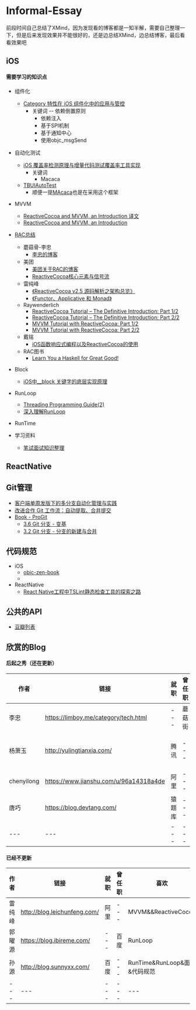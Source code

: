 # Informal-Essay
前段时间自己总结了XMind，因为发现看的博客都是一知半解，需要自己整理一下，但是后来发现效果并不能很好的，还是边总结XMind，边总结博客，最后看看效果吧
## iOS
#### 需要学习的知识点

* 组件化
	* [Category 特性在 iOS 组件化中的应用与管控](https://tech.meituan.com/2018/11/08/ios-category-module-communicate.html)
		* 关键词 -- 依赖倒置原则
			* 依赖注入
			* 基于SPI机制
			* 基于通知中心
			* 使用objc_msgSend
* 自动化测试
	* [iOS 覆盖率检测原理与增量代码测试覆盖率工具实现](https://tech.meituan.com/2018/12/27/ios-increment-coverage.html)
		* 关键词
			* Macaca
	* [TBUIAutoTest](https://github.com/yulingtianxia/TBUIAutoTest)  
		* 顺便一提[MAcaca](https://github.com/macacajs/iosHookViewId)也是在采用这个框架
* MVVM
	* [ReactiveCocoa and MVVM, an Introduction 译文](http://www.cocoachina.com/ios/20150526/11930.html)
	* [ReactiveCocoa and MVVM, an Introduction](http://www.sprynthesis.com/2014/12/06/reactivecocoa-mvvm-introduction/)


* [RAC总结](https://github.com/MegahertzCHN/Blog/blob/master/RAC%E5%AD%A6%E4%B9%A0%E8%B7%AF%E7%BA%BF%E6%80%BB%E7%BB%93.md)
	* 蘑菇骨-李忠 
		* [李忠的博客](https://limboy.me/)
	* 美团
		* [美团关于RAC的博客](https://tech.meituan.com/tags/reactivecocoa.html)
		* [ReactiveCocoa核心元素与信号流](https://zhuanlan.zhihu.com/p/22959809)
	* 雷纯峰
		* [《ReactiveCocoa v2.5 源码解析之架构总览》](http://blog.leichunfeng.com/blog/2015/12/25/reactivecocoa-v2-dot-5-yuan-ma-jie-xi-zhi-jia-gou-zong-lan/)
		* [《Functor、Applicative 和 Monad》](http://blog.leichunfeng.com/blog/2015/11/08/functor-applicative-and-monad/ )
	* Raywenderlich
		* [ReactiveCocoa Tutorial – The Definitive Introduction: Part 1/2](https://www.raywenderlich.com/2493-reactivecocoa-tutorial-the-definitive-introduction-part-1-2)  
    	* [ReactiveCocoa Tutorial – The Definitive Introduction: Part 2/2](https://www.raywenderlich.com/2490-reactivecocoa-tutorial-the-definitive-introduction-part-2-2)
    	* [MVVM Tutorial with ReactiveCocoa: Part 1/2](https://www.raywenderlich.com/2346-mvvm-tutorial-with-reactivecocoa-part-1-2)
    	* [MVVM Tutorial with ReactiveCocoa: Part 2/2](https://www.raywenderlich.com/2345-mvvm-tutorial-with-reactivecocoa-part-2-2)
   	* 戴铭
	   	* [iOS函数响应式编程以及ReactiveCocoa的使用](https://ming1016.github.io/2016/08/09/how-to-use-reactivecocoa/)
	* RAC图书
		* [Learn You a Haskell for Great Good!](http://learnyouahaskell.com/)

* Block
	* [iOS中__block 关键字的底层实现原理](https://www.jianshu.com/p/404ff9d3cd42)

* RunLoop
	* [Threading Programming Guide(2)](http://yulingtianxia.com/blog/2017/09/17/Threading-Programming-Guide-2/) 
	* [深入理解RunLoop](https://blog.ibireme.com/2015/05/18/runloop/)
* RunTime
* 学习资料
	* [笔试面试知识整理](https://hit-alibaba.github.io/interview/)



## ReactNative

	
## Git管理
* [客户端单周发版下的多分支自动化管理与实践](https://tech.meituan.com/2019/01/10/traffic-git-branch-management.html)
* [改进合作 Git 工作流：自动提取、合并提交](https://tech.meituan.com/2014/03/28/improving-git-flow-squashing-commits.html)
* [Book - ProGit](https://git-scm.com/book/zh/v2)
	* [3.6 Git 分支 - 变基](https://git-scm.com/book/zh/v2/Git-%E5%88%86%E6%94%AF-%E5%8F%98%E5%9F%BA)
	* [3.2 Git 分支 - 分支的新建与合并](https://git-scm.com/book/zh/v2/Git-%E5%88%86%E6%94%AF-%E5%88%86%E6%94%AF%E7%9A%84%E6%96%B0%E5%BB%BA%E4%B8%8E%E5%90%88%E5%B9%B6#r_basic_merging)

## 代码规范
* iOS
	* [objc-zen-book](https://github.com/objc-zen/objc-zen-book#preface)
	* 
* ReactNative
	* [React Native工程中TSLint静态检查工具的探索之路](https://tech.meituan.com/2019/01/17/exploring-the-tslint-static-checking-tool-on-the-react-native-project.html)

## 公共的API
* [豆瓣列表](https://api.douban.com/v2/movie/in_theaters?apikey=0b2bdeda43b5688921839c8ecb20399b&city=%E5%8C%97%E4%BA%AC&start=0&count=100&client=&udid=)

## 欣赏的Blog
#### 后起之秀（还在更新）

|作者|链接|就职|曾任职|喜欢|备注|
|---|---|---|---|---|---|
|李忠|https://limboy.me/category/tech.html|---|蘑菇街|组件化|---|
|杨萧玉|http://yulingtianxia.com/|腾讯|---|自动测试|---|
|chenyilong|https://www.jianshu.com/u/96a14318a4de|阿里|---|---|---|
|唐巧|https://blog.devtang.com/|猿题库|---|---|---|
|---|---|---|---|---|---|

#### 已经不更新
|作者|链接|就职|曾任职|喜欢|备注|
|---|---|---|---|---|---|
|雷纯峰|http://blog.leichunfeng.com/|阿里|---|MVVM&&ReactiveCocoa|---|
|郭曜源|https://blog.ibireme.com/|---|百度|RunLoop|---|
|孙源|http://blog.sunnyxx.com/|百度|---|RunTime&RunLoop&面试&代码规范|---|
|---|---|---|---|---|---|
